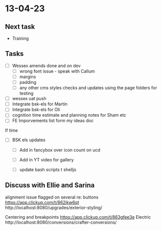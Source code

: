 # 13-04-23

## Next task
- Training

## Tasks

- [ ] Wessex amends done and on dev
  - [ ] wrong font issue - speak with Callum
  - [ ] margins
  - [ ] padding
  - [ ] any other cms styles checks and updates using the page folders for testing

- [ ] wessex uat push
- [ ] Integrate bsk-els for Martin
- [ ] Integrate bsk-els for Oli
- [ ] cognition time estimate and planning notes for Sham etc
- [ ] FE Imporvements list form my ideas doc

If time
- [ ] BSK els updates
  - [ ] Add in fancybox over icon count on ucd
  - [ ] Add in YT video for gallery
  - [ ] update bash scripts t shelljs


## Discuss with Ellie and Sarina
alignment issue flagged on several re: buttons
https://app.clickup.com/t/862jkw6qt
http://localhost:8080/upgrades/exterior-styling/

Centering and breakpoints
https://app.clickup.com/t/863gfee3e
Electric
http://localhost:8080/conversions/crafter-conversions/

